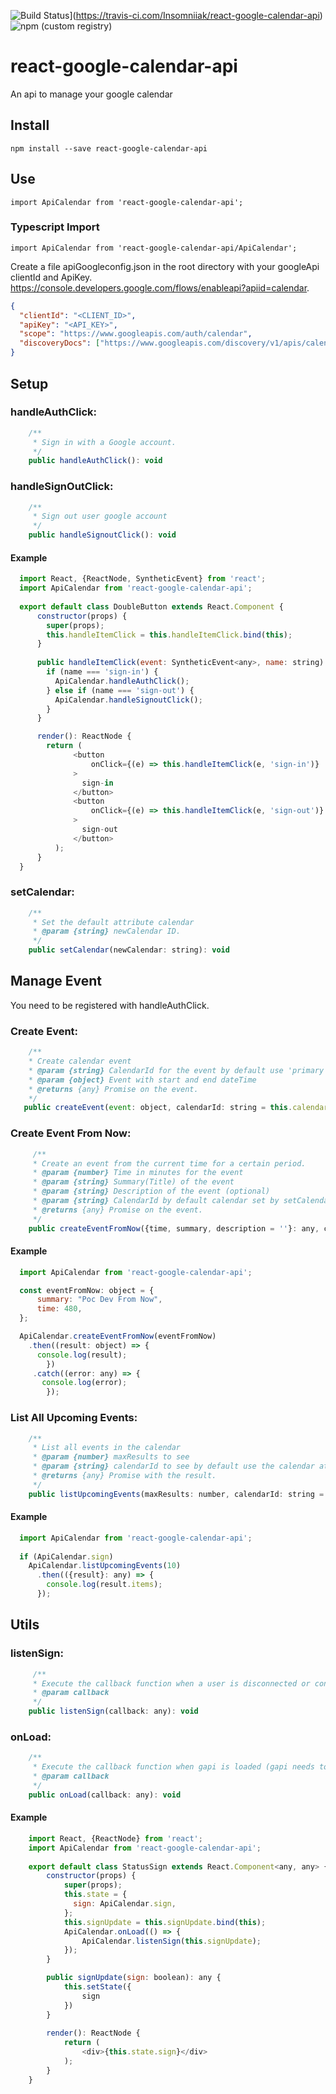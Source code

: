 ![Build Status](https://travis-ci.com/Insomniiak/react-google-calendar-api.svg?branch=master)](https://travis-ci.com/Insomniiak/react-google-calendar-api)
![npm (custom registry)](https://img.shields.io/npm/l/express.svg?registry_uri=https%3A%2F%2Fregistry.npmjs.com)

# react-google-calendar-api
An api to manage your google calendar

## Install

```
npm install --save react-google-calendar-api
```

## Use

```
import ApiCalendar from 'react-google-calendar-api';
```

### Typescript Import
```
import ApiCalendar from 'react-google-calendar-api/ApiCalendar';
```

Create a file apiGoogleconfig.json in the root directory with your googleApi clientId and ApiKey.
https://console.developers.google.com/flows/enableapi?apiid=calendar.

```json
{
  "clientId": "<CLIENT_ID>",
  "apiKey": "<API_KEY>",
  "scope": "https://www.googleapis.com/auth/calendar",
  "discoveryDocs": ["https://www.googleapis.com/discovery/v1/apis/calendar/v3/rest"]
}
```

## Setup

### handleAuthClick:

```javascript
    /**
     * Sign in with a Google account.
     */
    public handleAuthClick(): void
```

### handleSignOutClick:

```javascript
    /**
     * Sign out user google account
     */
    public handleSignoutClick(): void
```

#### Example

```javascript
  import React, {ReactNode, SyntheticEvent} from 'react';
  import ApiCalendar from 'react-google-calendar-api';
  
  export default class DoubleButton extends React.Component {
      constructor(props) {
        super(props);
        this.handleItemClick = this.handleItemClick.bind(this);
      }
      
      public handleItemClick(event: SyntheticEvent<any>, name: string): void {
        if (name === 'sign-in') {
          ApiCalendar.handleAuthClick();
        } else if (name === 'sign-out') {
          ApiCalendar.handleSignoutClick();
        }
      }

      render(): ReactNode {
        return (
              <button
                  onClick={(e) => this.handleItemClick(e, 'sign-in')}
              >
                sign-in
              </button>
              <button
                  onClick={(e) => this.handleItemClick(e, 'sign-out')}
              >
                sign-out
              </button>
          );
      }
  }
```
    
### setCalendar:

```javascript
    /**
     * Set the default attribute calendar
     * @param {string} newCalendar ID.
     */
    public setCalendar(newCalendar: string): void
```

## Manage Event

You need to be registered with handleAuthClick.

### Create Event:

 ```javascript
     /**
     * Create calendar event
     * @param {string} CalendarId for the event by default use 'primary'.
     * @param {object} Event with start and end dateTime
     * @returns {any} Promise on the event.
     */
    public createEvent(event: object, calendarId: string = this.calendar): any {
 ```
### Create Event From Now:

```javascript
     /**
     * Create an event from the current time for a certain period.
     * @param {number} Time in minutes for the event
     * @param {string} Summary(Title) of the event
     * @param {string} Description of the event (optional)
     * @param {string} CalendarId by default calendar set by setCalendar.
     * @returns {any} Promise on the event.
     */ 
    public createEventFromNow({time, summary, description = ''}: any, calendarId: string = this.calendar): any
 ```
#### Example

```javascript
  import ApiCalendar from 'react-google-calendar-api';

  const eventFromNow: object = {
      summary: "Poc Dev From Now",
      time: 480,
  };

  ApiCalendar.createEventFromNow(eventFromNow)
    .then((result: object) => {
      console.log(result);
        })
     .catch((error: any) => {
       console.log(error);
        });
```

### List All Upcoming Events:

```javascript
    /**
     * List all events in the calendar
     * @param {number} maxResults to see
     * @param {string} calendarId to see by default use the calendar attribute
     * @returns {any} Promise with the result.
     */
    public listUpcomingEvents(maxResults: number, calendarId: string = this.calendar): any
```

#### Example

```javascript
  import ApiCalendar from 'react-google-calendar-api';
  
  if (ApiCalendar.sign)
    ApiCalendar.listUpcomingEvents(10)
      .then(({result}: any) => {
        console.log(result.items);
      });
```

## Utils

### listenSign:

```javascript
     /**
     * Execute the callback function when a user is disconnected or connected with the sign status.
     * @param callback
     */
    public listenSign(callback: any): void
```

### onLoad:

```javascript
    /**
     * Execute the callback function when gapi is loaded (gapi needs to be loaded to use any other methods)
     * @param callback
     */
    public onLoad(callback: any): void
```

#### Example

```javascript
    import React, {ReactNode} from 'react';
    import ApiCalendar from 'react-google-calendar-api';
    
    export default class StatusSign extends React.Component<any, any> {
        constructor(props) {
            super(props);
            this.state = {
              sign: ApiCalendar.sign,
            };
            this.signUpdate = this.signUpdate.bind(this);
            ApiCalendar.onLoad(() => {
                ApiCalendar.listenSign(this.signUpdate);
            });
        }

        public signUpdate(sign: boolean): any {
            this.setState({
                sign
            })
        }
        
        render(): ReactNode {
            return (
                <div>{this.state.sign}</div>
            );
        }
    }
```
